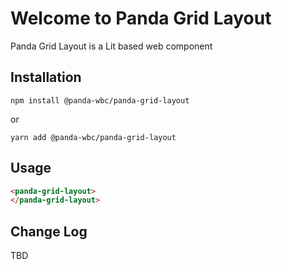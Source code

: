 # Welcome to Panda Grid Layout
Panda Grid Layout is a Lit based web component

## Installation
```npm install @panda-wbc/panda-grid-layout```

or 

```yarn add @panda-wbc/panda-grid-layout```

## Usage

```html
<panda-grid-layout>
</panda-grid-layout>
```

## Change Log

TBD